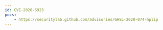 ```yaml
---
id: CVE-2020-6923
pocs:
    - https://securitylab.github.com/advisories/GHSL-2020-074-hplip
---
```

